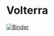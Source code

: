 # Volterra

[![Binder](https://mybinder.org/badge_logo.svg)](https://mybinder.org/v2/gh/AnikoWirp/Seismology.git/master)
